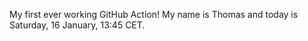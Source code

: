 My first ever working GitHub Action!
My name is Thomas and today is Saturday, 16 January, 13:45 CET. 
